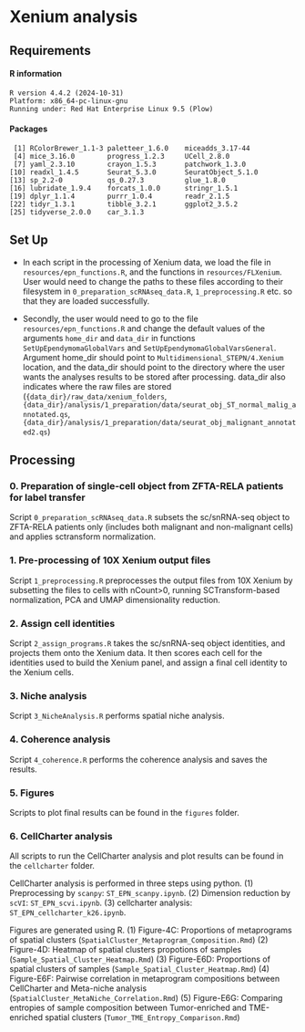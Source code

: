 # Xenium analysis

## Requirements

#### R information

```
R version 4.4.2 (2024-10-31)
Platform: x86_64-pc-linux-gnu
Running under: Red Hat Enterprise Linux 9.5 (Plow)
```

#### Packages
```
 [1] RColorBrewer_1.1-3 paletteer_1.6.0    miceadds_3.17-44  
 [4] mice_3.16.0        progress_1.2.3     UCell_2.8.0       
 [7] yaml_2.3.10        crayon_1.5.3       patchwork_1.3.0   
[10] readxl_1.4.5       Seurat_5.3.0       SeuratObject_5.1.0
[13] sp_2.2-0           qs_0.27.3          glue_1.8.0        
[16] lubridate_1.9.4    forcats_1.0.0      stringr_1.5.1     
[19] dplyr_1.1.4        purrr_1.0.4        readr_2.1.5       
[22] tidyr_1.3.1        tibble_3.2.1       ggplot2_3.5.2     
[25] tidyverse_2.0.0    car_3.1.3
```

## Set Up

- In each script in the processing of Xenium data, we load the file in `resources/epn_functions.R`, and the functions in `resources/FLXenium`. User would need to change the paths to these files according to their filesystem in `0_preparation_scRNAseq_data.R`, `1_preprocessing.R` etc. so that they are loaded successfully.

- Secondly, the user would need to go to the file `resources/epn_functions.R` and change the default values of the arguments `home_dir` and `data_dir` in functions `SetUpEpendymomaGlobalVars` and `SetUpEpendymomaGlobalVarsGeneral`. Argument home_dir should point to `Multidimensional_STEPN/4.Xenium` location, and the data_dir should point to the directory where the user wants the analyses results to be stored after processing. data_dir also indicates where the raw files are stored (`{data_dir}/raw_data/xenium_folders`, `{data_dir}/analysis/1_preparation/data/seurat_obj_ST_normal_malig_annotated.qs`, `{data_dir}/analysis/1_preparation/data/seurat_obj_malignant_annotated2.qs`)

## Processing 

### 0. Preparation of single-cell object from ZFTA-RELA patients for label transfer
Script `0_preparation_scRNAseq_data.R` subsets the sc/snRNA-seq object to ZFTA-RELA patients only (includes both malignant and non-malignant cells) and applies sctransform normalization.

### 1. Pre-processing of 10X Xenium output files
Script `1_preprocessing.R` preprocesses the output files from 10X Xenium by subsetting the files to cells with nCount>0, running SCTransform-based normalization, PCA and UMAP dimensionality reduction. 

### 2. Assign cell identities
Script `2_assign_programs.R` takes the sc/snRNA-seq object identities, and projects them onto the Xenium data. It then scores each cell for the identities used to build the Xenium panel, and assign a final cell identity to the Xenium cells.

### 3. Niche analysis
Script `3_NicheAnalysis.R` performs spatial niche analysis.

### 4. Coherence analysis
Script `4_coherence.R` performs the coherence analysis and saves the results.

### 5. Figures
Scripts to plot final results can be found in the `figures` folder.

### 6. CellCharter analysis 
All scripts to run the CellCharter analysis and plot results can be found in the `cellcharter` folder. 

CellCharter analysis is performed in three steps using python.
(1) Preprocessing by `scanpy`: `ST_EPN_scanpy.ipynb`. 
(2) Dimension reduction by `scVI`: `ST_EPN_scvi.ipynb`. 
(3) cellcharter analysis: `ST_EPN_cellcharter_k26.ipynb`.

Figures are generated using R.
(1) Figure-4C: Proportions of metaprograms of spatial clusters (`SpatialCluster_Metaprogram_Composition.Rmd`)
(2) Figure-4D: Heatmap of spatial clusters propotions of samples (`Sample_Spatial_Cluster_Heatmap.Rmd`)
(3) Figure-E6D: Proportions of spatial clusters of samples (`Sample_Spatial_Cluster_Heatmap.Rmd`)
(4) Figure-E6F: Pairwise correlation in metaprogram compositions between CellCharter and Meta-niche analysis (`SpatialCluster_MetaNiche_Correlation.Rmd`)
(5) Figure-E6G: Comparing entropies of sample composition between Tumor-enriched and TME-enriched spatial clusters (`Tumor_TME_Entropy_Comparison.Rmd`)



